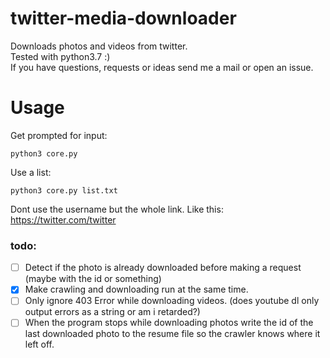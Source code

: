 # twitter-media-downloader
Downloads photos and videos from twitter. <br/>
Tested with python3.7 :) <br/>
If you have questions, requests or ideas send me a mail or open an issue.
# Usage
Get prompted for input:
```
python3 core.py
```
Use a list:
```
python3 core.py list.txt
```
Dont use the username but the whole link. Like this: https://twitter.com/twitter
### todo:
- [ ] Detect if the photo is already downloaded before making a request (maybe with the id or something)
- [x] Make crawling and downloading run at the same time.
- [ ] Only ignore 403 Error while downloading videos. (does youtube dl only output errors as a string or am i retarded?)
- [ ] When the program stops while downloading photos write the id of the last downloaded photo to the resume file so the crawler knows where it left off.
